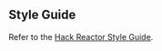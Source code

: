 ## Style Guide

Refer to the [Hack Reactor Style Guide](https://github.com/reactorcore/eslint-config-hackreactor).

